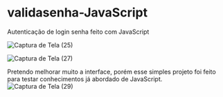 # validasenha-JavaScript
Autenticação de login senha feito com JavaScript 

![Captura de Tela (25)](https://user-images.githubusercontent.com/88294921/197897438-0b63d563-3c1f-4647-861c-bf4ce8c9e8b2.png)
>>> 
![Captura de Tela (27)](https://user-images.githubusercontent.com/88294921/197897581-2e15ade1-e49d-424f-abe0-b1de1c3133aa.png)
>>>
Pretendo melhorar muito a interface, porém esse simples projeto foi feito para testar conhecimentos já abordado de JavaScript. 
![Captura de Tela (29)](https://user-images.githubusercontent.com/88294921/197897826-6d6c61f2-d817-4e18-94d1-6b2c7ce17016.png)
